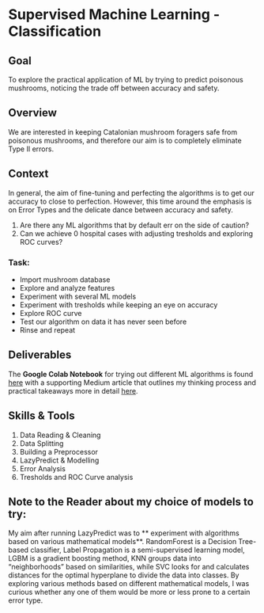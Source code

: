 # Supervised Machine Learning - Classification
## Goal
To explore the practical application of ML by trying to predict poisonous mushrooms, noticing the trade off between accuracy and safety. 

## Overview 
We are interested in keeping Catalonian mushroom foragers safe from poisonous mushrooms, and therefore our aim is to completely eliminate Type II errors.

## Context
In general, the aim of fine-tuning and perfecting the algorithms is to get our accuracy to close to perfection. However, this time around the emphasis is on Error Types and the delicate dance between accuracy and safety.

1. Are there any ML algorithms that by default err on the side of caution?
2. Can we achieve 0 hospital cases with adjusting tresholds and exploring ROC curves?

### Task: 
* Import mushroom database
* Explore and analyze features
* Experiment with several ML models
* Experiment with tresholds while keeping an eye on accuracy
* Explore ROC curve
* Test our algorithm on data it has never seen before
* Rinse and repeat

## Deliverables
The **Google Colab Notebook** for trying out different ML algorithms is found [here]() with a supporting Medium article that outlines my thinking process and practical takeaways more in detail [here](https://medium.com/@ubp0528/poisonous-mushrooms-striking-a-balance-between-accuracy-and-safety-with-machine-learning-80b77112e6dd).

## Skills & Tools
1. Data Reading & Cleaning 
2. Data Splitting 
3. Building a Preprocessor
4. LazyPredict & Modelling
5. Error Analysis
6. Tresholds and ROC Curve analysis

## Note to the Reader about my choice of models to try:
My aim after running LazyPredict was to ** experiment with algorithms based on various mathematical models**. 
RandomForest is a Decision Tree-based classifier, Label Propagation is a semi-supervised learning model, LGBM is a gradient boosting method, KNN groups data into “neighborhoods” based on similarities, while SVC looks for and calculates distances for the optimal hyperplane to divide the data into classes. 
By exploring various methods based on different mathematical models, I was curious whether any one of them would be more or less prone to a certain error type. 
